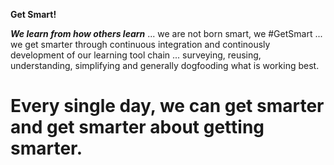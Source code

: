 **Get Smart!**
 
***We learn from how others learn*** ... we are not born smart, we #GetSmart ... we get smarter through continuous integration and continously development of our learning tool chain ... surveying, reusing, understanding, simplifying and generally dogfooding what is working best.

# Every single day, we can get smarter and get smarter about getting smarter.
